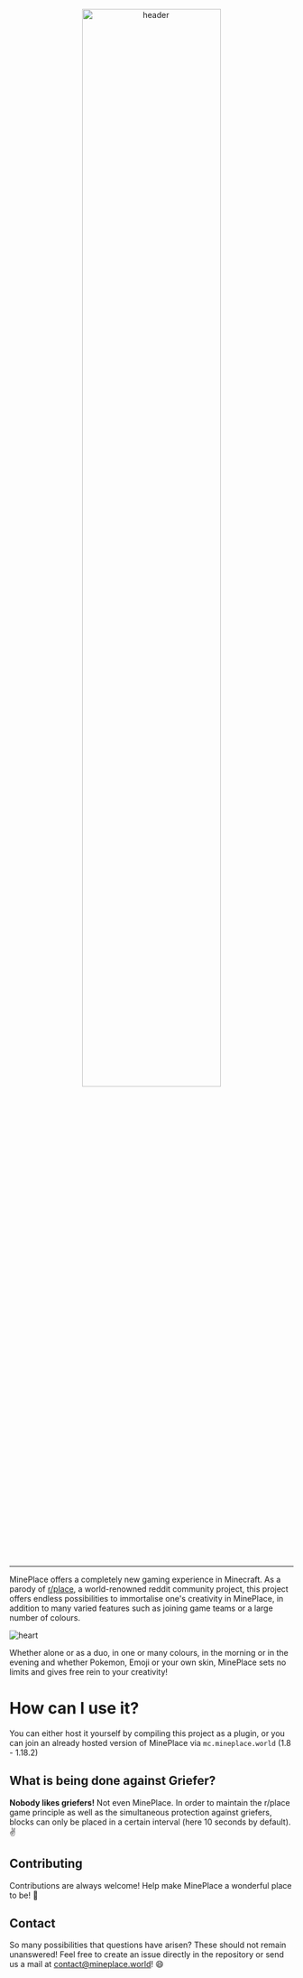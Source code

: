 <br>
  <div align="center">
    <img width="70%" src="https://github.com/Northernside/MinePlace/tree/main/.github/raw/header.png" alt="header">
  </div>
<br>
<hr>

MinePlace offers a completely new gaming experience in Minecraft. As a parody of [r/place](https://reddit.com/r/place), a world-renowned reddit community project, this project offers endless possibilities to immortalise one's creativity in MinePlace, in addition to many varied features such as joining game teams or a large number of colours.

![heart](https://github.com/Northernside/MinePlace/tree/main/.github/raw/heart.png)

Whether alone or as a duo, in one or many colours, in the morning or in the evening and whether Pokemon, Emoji or your own skin, MinePlace sets no limits and gives free rein to your creativity!

# How can I use it?
You can either host it yourself by compiling this project as a plugin, or you can join an already hosted version of MinePlace via `mc.mineplace.world` (1.8 - 1.18.2)

## What is being done against Griefer?
**Nobody likes griefers!** Not even MinePlace. In order to maintain the r/place game principle as well as the simultaneous protection against griefers, blocks can only be placed in a certain interval (here 10 seconds by default). :v:

## Contributing
Contributions are always welcome! Help make MinePlace a wonderful place to be! 🌸

## Contact
So many possibilities that questions have arisen? These should not remain unanswered! Feel free to create an issue directly in the repository or send us a mail at [contact@mineplace.world](mailto:contact@mineplace.world)! :smile:
